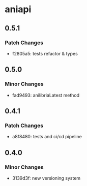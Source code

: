 # aniapi

## 0.5.1

### Patch Changes

- f2805a5: tests refactor & types

## 0.5.0

### Minor Changes

- fad9493: anilibriaLatest method

## 0.4.1

### Patch Changes

- a8f8480: tests and ci/cd pipeline

## 0.4.0

### Minor Changes

- 3139d3f: new versioning system
